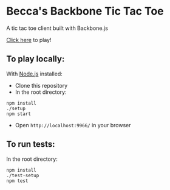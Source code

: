 # Becca's Backbone Tic Tac Toe

A tic tac toe client built with Backbone.js

[Click here](http://beccanelson.is/backbone-ttt) to play!

## To play locally:

With [Node.js](https://nodejs.org/en/) installed: 

+ Clone this repository
+ In the root directory: 
```
npm install
./setup
npm start 
```
+ Open `http://localhost:9966/` in your browser

## To run tests:

In the root directory: 
```
npm install
./test-setup
npm test
```
